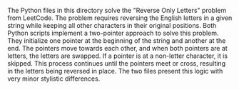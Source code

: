 The Python files in this directory solve the "Reverse Only Letters" problem from LeetCode. The problem requires reversing the English letters in a given string while keeping all other characters in their original positions. Both Python scripts implement a two-pointer approach to solve this problem. They initialize one pointer at the beginning of the string and another at the end. The pointers move towards each other, and when both pointers are at letters, the letters are swapped. If a pointer is at a non-letter character, it is skipped. This process continues until the pointers meet or cross, resulting in the letters being reversed in place. The two files present this logic with very minor stylistic differences.
